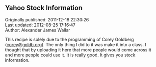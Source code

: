 ## Yahoo Stock Information  
Originally published: 2011-12-18 22:30:26  
Last updated: 2012-08-25 17:16:47  
Author: Alexander James Wallar  
  
This recipe is solely due to the programming of Corey Goldberg (corey@goldb.org). The only thing I did to it was make it into a class. I thought that by uploading it here that more people would come across it and more people could use it. It is really good. It gives you stock information.